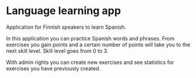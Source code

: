 # Language learning app

Application for Finnish speakers to learn Spanish. 

In this application you can practice Spanish words and phrases. From exercises you gain points and a certain number of points will take you to the next skill level. Skill level goes from 0 to 3. 

With admin rights you can create new exercises and see statistics for exercises you have previously created. 


